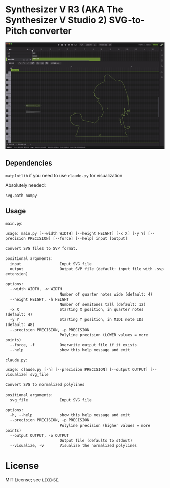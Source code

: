 # Synthesizer V R3 (AKA The Synthesizer V Studio 2) SVG-to-Pitch converter

![Screenshot of resulting project](screenshot.png)

## Dependencies

`matplotlib` if you need to use `claude.py` for visualization

Absolutely needed:

`svg.path numpy`

## Usage

`main.py`:

```
usage: main.py [--width WIDTH] [--height HEIGHT] [-x X] [-y Y] [--precision PRECISION] [--force] [--help] input [output]

Convert SVG files to SVP format.

positional arguments:
  input                 Input SVG file
  output                Output SVP file (default: input file with .svp extension)

options:
  --width WIDTH, -w WIDTH
                        Number of quarter notes wide (default: 4)
  --height HEIGHT, -h HEIGHT
                        Number of semitones tall (default: 12)
  -x X                  Starting X position, in quarter notes (default: 4)
  -y Y                  Starting Y position, in MIDI note IDs (default: 48)
  --precision PRECISION, -p PRECISION
                        Polyline precision (LOWER values = more points)
  --force, -f           Overwrite output file if it exists
  --help                show this help message and exit
```

`claude.py`:

```
usage: claude.py [-h] [--precision PRECISION] [--output OUTPUT] [--visualize] svg_file

Convert SVG to normalized polylines

positional arguments:
  svg_file              Input SVG file

options:
  -h, --help            show this help message and exit
  --precision PRECISION, -p PRECISION
                        Polyline precision (higher values = more points)
  --output OUTPUT, -o OUTPUT
                        Output file (defaults to stdout)
  --visualize, -v       Visualize the normalized polylines
```

# License

MIT License; see `LICENSE`.
